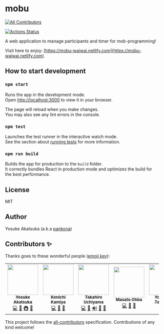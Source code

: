 # mobu
<!-- ALL-CONTRIBUTORS-BADGE:START - Do not remove or modify this section -->
[![All Contributors](https://img.shields.io/badge/all_contributors-7-orange.svg?style=flat-square)](#contributors-)
<!-- ALL-CONTRIBUTORS-BADGE:END -->

[![Actions Status](https://github.com/mobu-of-the-world/mobu/workflows/CI/badge.svg)](https://github.com/mobu-of-the-world/mobu/actions)

A web application to manage participants and timer for mob-programming!

Visit here to enjoy: [https://mobu-waiwai.netlify.com](https://mobu-waiwai.netlify.com)

## How to start development

### `npm start`

Runs the app in the development mode.<br />
Open [http://localhost:3000](http://localhost:3000) to view it in your browser.

The page will reload when you make changes.<br />
You may also see any lint errors in the console.

### `npm test`

Launches the test runner in the interactive watch mode.<br />
See the section about [running tests](https://facebook.github.io/create-react-app/docs/running-tests) for more information.

### `npm run build`

Builds the app for production to the `build` folder.<br />
It correctly bundles React in production mode and optimizes the build for the best performance.

## License

MIT

## Author

Yosuke Akatsuka (a.k.a [pankona](https://github.com/pankona))


## Contributors ✨

Thanks goes to these wonderful people ([emoji key](https://allcontributors.org/docs/en/emoji-key)):

<!-- ALL-CONTRIBUTORS-LIST:START - Do not remove or modify this section -->
<!-- prettier-ignore-start -->
<!-- markdownlint-disable -->
<table>
  <tr>
    <td align="center"><a href="https://pankona.github.io/"><img src="https://avatars.githubusercontent.com/u/6533008?v=4?s=100" width="100px;" alt=""/><br /><sub><b>Yosuke Akatsuka</b></sub></a><br /><a href="https://github.com/mobu-of-the-world/mobu-of-the-world/mobu/commits?author=pankona" title="Code">💻</a> <a href="#design-pankona" title="Design">🎨</a> <a href="#infra-pankona" title="Infrastructure (Hosting, Build-Tools, etc)">🚇</a> <a href="https://github.com/mobu-of-the-world/mobu-of-the-world/mobu/pulls?q=is%3Apr+reviewed-by%3Apankona" title="Reviewed Pull Requests">👀</a></td>
    <td align="center"><a href="https://kachick.github.io/"><img src="https://avatars.githubusercontent.com/u/1180335?v=4?s=100" width="100px;" alt=""/><br /><sub><b>Kenichi Kamiya</b></sub></a><br /><a href="https://github.com/mobu-of-the-world/mobu-of-the-world/mobu/commits?author=kachick" title="Code">💻</a> <a href="https://github.com/mobu-of-the-world/mobu-of-the-world/mobu/issues?q=author%3Akachick" title="Bug reports">🐛</a> <a href="#maintenance-kachick" title="Maintenance">🚧</a></td>
    <td align="center"><a href="http://highwide.hatenablog.com/"><img src="https://avatars.githubusercontent.com/u/1495423?v=4?s=100" width="100px;" alt=""/><br /><sub><b>Takahiro Uchiyama</b></sub></a><br /><a href="https://github.com/mobu-of-the-world/mobu-of-the-world/mobu/commits?author=highwide" title="Code">💻</a> <a href="https://github.com/mobu-of-the-world/mobu-of-the-world/mobu/issues?q=author%3Ahighwide" title="Bug reports">🐛</a> <a href="#audio-highwide" title="Audio">🔊</a> <a href="#design-highwide" title="Design">🎨</a> <a href="https://github.com/mobu-of-the-world/mobu-of-the-world/mobu/pulls?q=is%3Apr+reviewed-by%3Ahighwide" title="Reviewed Pull Requests">👀</a></td>
    <td align="center"><a href="https://ohbarye.github.io/"><img src="https://avatars.githubusercontent.com/u/1811616?v=4?s=100" width="100px;" alt=""/><br /><sub><b>Masato Ohba</b></sub></a><br /><a href="https://github.com/mobu-of-the-world/mobu-of-the-world/mobu/commits?author=ohbarye" title="Code">💻</a> <a href="#tool-ohbarye" title="Tools">🔧</a> <a href="#design-ohbarye" title="Design">🎨</a></td>
    <td align="center"><a href="https://github.com/ravelll"><img src="https://avatars.githubusercontent.com/u/2294362?v=4?s=100" width="100px;" alt=""/><br /><sub><b>Yoshihide Taniguchi</b></sub></a><br /><a href="https://github.com/mobu-of-the-world/mobu-of-the-world/mobu/commits?author=ravelll" title="Code">💻</a> <a href="#design-ravelll" title="Design">🎨</a></td>
    <td align="center"><a href="http://ujihisa.wordpress.com/"><img src="https://avatars.githubusercontent.com/u/11504?v=4?s=100" width="100px;" alt=""/><br /><sub><b>ujihisa</b></sub></a><br /><a href="https://github.com/mobu-of-the-world/mobu-of-the-world/mobu/commits?author=ujihisa" title="Code">💻</a> <a href="https://github.com/mobu-of-the-world/mobu-of-the-world/mobu/issues?q=author%3Aujihisa" title="Bug reports">🐛</a> <a href="#translation-ujihisa" title="Translation">🌍</a></td>
    <td align="center"><a href="https://github.com/motorollerscalatron"><img src="https://avatars.githubusercontent.com/u/7314191?v=4?s=100" width="100px;" alt=""/><br /><sub><b>Masahiro Iwasaki</b></sub></a><br /><a href="https://github.com/mobu-of-the-world/mobu-of-the-world/mobu/commits?author=motorollerscalatron" title="Code">💻</a> <a href="#ideas-motorollerscalatron" title="Ideas, Planning, & Feedback">🤔</a></td>
  </tr>
</table>

<!-- markdownlint-restore -->
<!-- prettier-ignore-end -->

<!-- ALL-CONTRIBUTORS-LIST:END -->

This project follows the [all-contributors](https://github.com/all-contributors/all-contributors) specification. Contributions of any kind welcome!